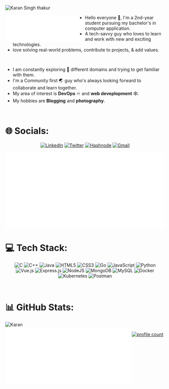 ![Karan Singh thakur](https://user-images.githubusercontent.com/92504666/201768779-11f533fd-44e8-40b0-88b6-5337b85cd44d.gif)

<p>
<img align="left" src="/metrics.plugin.introduction.svg" alt="Metrics" width=50%>
 <a width="50%">
  
- Hello everyone 👋, I'm a 2nd-year student pursuing my bachelor's in computer application. 
- A tech-savvy guy who loves to learn and work with new and exciting technologies.
- love solving real-world problems, contribute to projects, & add values.
 </a>
<p>
 <br>
 
 
 
 </a>
 
- I am constantly exploring 🧐 different domains and trying to get familiar with them. 
- I'm a Community first 🌏 guy who's always looking forward to collaborate and learn together.
-  My area of interest is **DevOps** ♾️ and **web deveplopment** 🕸️. 
- My hobbies are **Blogging** and **photography**.
<br>

# 🌐 Socials:
<a><p align="center">
[![LinkedIn](https://img.shields.io/badge/LinkedIn-%230077B5.svg?style=for-the-badge&logo=linkedin&logoColor=white)](https://linkedin.com/in/karansli) [![Twitter](https://img.shields.io/badge/Twitter-%231DA1F2.svg?style=for-the-badge&logo=Twitter&logoColor=white)](https://twitter.com/karanstwt) [![Hashnode](https://img.shields.io/badge/Hashnode-2962FF?style=for-the-badge&logo=hashnode&logoColor=white
)](https://hashnode.com/@karanthakur) [![Gmail](https://img.shields.io/badge/Gmail-D14836?style=for-the-badge&logo=gmail&logoColor=white)](https://bio.link/karanthakur) 
</p></a>

<a href="https://karanthakur.hashnode.dev/"><img align="center" src="/metrics.plugin.posts.full.svg" alt="Metrics" width="600"></a>


# 💻 Tech Stack:
<a><p align="center">
![C](https://img.shields.io/badge/c-%2300599C.svg?style=for-the-badge&logo=c&logoColor=white) ![C++](https://img.shields.io/badge/c++-%2300599C.svg?style=for-the-badge&logo=c%2B%2B&logoColor=white) ![Java](https://img.shields.io/badge/java-%23ED8B00.svg?style=for-the-badge&logo=java&logoColor=white) ![HTML5](https://img.shields.io/badge/html5-%23E34F26.svg?style=for-the-badge&logo=html5&logoColor=white) ![CSS3](https://img.shields.io/badge/css3-%231572B6.svg?style=for-the-badge&logo=css3&logoColor=white) ![Go](https://img.shields.io/badge/go-%2300ADD8.svg?style=for-the-badge&logo=go&logoColor=white) ![JavaScript](https://img.shields.io/badge/javascript-%23323330.svg?style=for-the-badge&logo=javascript&logoColor=%23F7DF1E) ![Python](https://img.shields.io/badge/python-3670A0?style=for-the-badge&logo=python&logoColor=ffdd54) ![Vue.js](https://img.shields.io/badge/vuejs-%2335495e.svg?style=for-the-badge&logo=vuedotjs&logoColor=%234FC08D) ![Express.js](https://img.shields.io/badge/express.js-%23404d59.svg?style=for-the-badge&logo=express&logoColor=%2361DAFB) ![NodeJS](https://img.shields.io/badge/node.js-6DA55F?style=for-the-badge&logo=node.js&logoColor=white) ![MongoDB](https://img.shields.io/badge/MongoDB-%234ea94b.svg?style=for-the-badge&logo=mongodb&logoColor=white) ![MySQL](https://img.shields.io/badge/mysql-%2300f.svg?style=for-the-badge&logo=mysql&logoColor=white) ![Docker](https://img.shields.io/badge/docker-%230db7ed.svg?style=for-the-badge&logo=docker&logoColor=white) ![Kubernetes](https://img.shields.io/badge/kubernetes-%23326ce5.svg?style=for-the-badge&logo=kubernetes&logoColor=white) ![Postman](https://img.shields.io/badge/Postman-FF6C37?style=for-the-badge&logo=postman&logoColor=white)
</p></a>

<br/>

# 📊 GitHub Stats:

<a href="https://github.com/thisiskaransgit"><img align="left" src="https://github-readme-stats.vercel.app/api?username=thisiskaransgit&layout=compact&hide=html&theme=jolly" alt="Karan" width="400"/><img align="left" src="/metrics.plugin.isocalendar.svg" alt="Karan" width="400" />
</a>

<br/>

<p><a align="center"
----


[![profile count](https://visitcount.itsvg.in/api?id=thisiskaransgit&icon=1&color=11)](https://visitcount.itsvg.in)
      
 </a></p>
